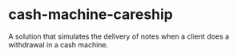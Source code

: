 # cash-machine-careship
A solution that simulates the delivery of notes when a client does a withdrawal in a cash machine.
